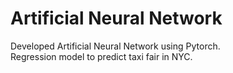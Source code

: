 # Artificial Neural Network
Developed Artificial Neural Network using Pytorch. <br />
Regression model to predict taxi fair in NYC. <br />
